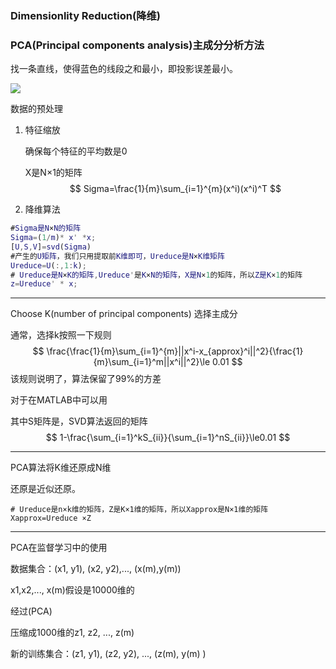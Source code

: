 ### Dimensionlity Reduction(降维)

### PCA(Principal components analysis)主成分分析方法

找一条直线，使得蓝色的线段之和最小，即投影误差最小。

![](https://github.com/georgezhou314/imageRepo/raw/master/ML/PCA1.png)

数据的预处理

1. 特征缩放

   确保每个特征的平均数是0

   X是N×1的矩阵
   $$
   Sigma=\frac{1}{m}\sum_{i=1}^{m}(x^i)(x^i)^T
   $$

 3.   降维算法
   ```matlab
   #Sigma是N×N的矩阵
   Sigma=(1/m)* x' *x;
   [U,S,V]=svd(Sigma)
   #产生的U矩阵，我们只用提取前K维即可，Ureduce是N×K维矩阵
   Ureduce=U(:,1:k);
   # Ureduce是N×K的矩阵,Ureduce'是K×N的矩阵，X是N×1的矩阵，所以Z是K×1的矩阵
   z=Ureduce' * x;
   ```

---

Choose K(number of principal components)   选择主成分

通常，选择k按照一下规则
$$
\frac{\frac{1}{m}\sum_{i=1}^{m}||x^i-x_{approx}^i||^2}{\frac{1}{m}\sum_{i=1}^m||x^i||^2}\le 0.01
$$
该规则说明了，算法保留了99%的方差

对于在MATLAB中可以用

其中S矩阵是，SVD算法返回的矩阵
$$
1-\frac{\sum_{i=1}^kS_{ii}}{\sum_{i=1}^nS_{ii}}\le0.01
$$

---

PCA算法将K维还原成N维

还原是近似还原。

```
# Ureduce是n×k维的矩阵，Z是K×1维的矩阵，所以Xapprox是N×1维的矩阵
Xapprox=Ureduce ×Z
```

---

PCA在监督学习中的使用

数据集合：(x1, y1), (x2, y2),..., (x(m),y(m))

x1,x2,..., x(m)假设是10000维的

经过(PCA)

压缩成1000维的z1, z2, ...,  z(m)

新的训练集合：(z1, y1), (z2, y2), ..., (z(m), y(m) )







